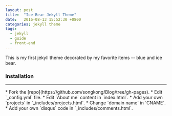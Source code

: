 ```yaml
---
layout: post
title:  "Ice Bear Jekyll Theme"
date:   2016-08-13 15:52:30 +0800
categories: jekyll theme
tags:
  - jekyll
  - guide
  - front-end
---
```

This is my first jekyll theme decorated by my favorite items -- blue and ice bear.

### Installation
<hr/>
* Fork the [repo](https://github.com/songkong/Blog/tree/gh-pages).
* Edit `_config.yml` file.
* Edit `About me` content in `index.html`.
* Add your own `projects` in `_includes/projects.html`.
* Change `domain name` in `CNAME`.
* Add your own `disqus` code in `_includes/comments.html`.
